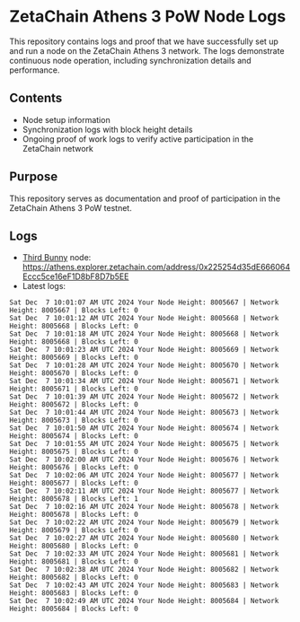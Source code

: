 # ZetaChain Athens 3 PoW Node Logs
This repository contains logs and proof that we have successfully set up and run a node on the ZetaChain Athens 3 network. The logs demonstrate continuous node operation, including synchronization details and performance.

## Contents
- Node setup information
- Synchronization logs with block height details
- Ongoing proof of work logs to verify active participation in the ZetaChain network

## Purpose
This repository serves as documentation and proof of participation in the ZetaChain Athens 3 PoW testnet.

## Logs

- [Third Bunny](https://thirdbunny.xyz/) node: https://athens.explorer.zetachain.com/address/0x225254d35dE666064Eccc5ce16eF1D8bF8D7b5EE
- Latest logs:
```
Sat Dec  7 10:01:07 AM UTC 2024 Your Node Height: 8005667 | Network Height: 8005667 | Blocks Left: 0
Sat Dec  7 10:01:12 AM UTC 2024 Your Node Height: 8005668 | Network Height: 8005668 | Blocks Left: 0
Sat Dec  7 10:01:18 AM UTC 2024 Your Node Height: 8005668 | Network Height: 8005668 | Blocks Left: 0
Sat Dec  7 10:01:23 AM UTC 2024 Your Node Height: 8005669 | Network Height: 8005669 | Blocks Left: 0
Sat Dec  7 10:01:28 AM UTC 2024 Your Node Height: 8005670 | Network Height: 8005670 | Blocks Left: 0
Sat Dec  7 10:01:34 AM UTC 2024 Your Node Height: 8005671 | Network Height: 8005671 | Blocks Left: 0
Sat Dec  7 10:01:39 AM UTC 2024 Your Node Height: 8005672 | Network Height: 8005672 | Blocks Left: 0
Sat Dec  7 10:01:44 AM UTC 2024 Your Node Height: 8005673 | Network Height: 8005673 | Blocks Left: 0
Sat Dec  7 10:01:50 AM UTC 2024 Your Node Height: 8005674 | Network Height: 8005674 | Blocks Left: 0
Sat Dec  7 10:01:55 AM UTC 2024 Your Node Height: 8005675 | Network Height: 8005675 | Blocks Left: 0
Sat Dec  7 10:02:00 AM UTC 2024 Your Node Height: 8005676 | Network Height: 8005676 | Blocks Left: 0
Sat Dec  7 10:02:06 AM UTC 2024 Your Node Height: 8005677 | Network Height: 8005677 | Blocks Left: 0
Sat Dec  7 10:02:11 AM UTC 2024 Your Node Height: 8005677 | Network Height: 8005678 | Blocks Left: 1
Sat Dec  7 10:02:16 AM UTC 2024 Your Node Height: 8005678 | Network Height: 8005678 | Blocks Left: 0
Sat Dec  7 10:02:22 AM UTC 2024 Your Node Height: 8005679 | Network Height: 8005679 | Blocks Left: 0
Sat Dec  7 10:02:27 AM UTC 2024 Your Node Height: 8005680 | Network Height: 8005680 | Blocks Left: 0
Sat Dec  7 10:02:33 AM UTC 2024 Your Node Height: 8005681 | Network Height: 8005681 | Blocks Left: 0
Sat Dec  7 10:02:38 AM UTC 2024 Your Node Height: 8005682 | Network Height: 8005682 | Blocks Left: 0
Sat Dec  7 10:02:43 AM UTC 2024 Your Node Height: 8005683 | Network Height: 8005683 | Blocks Left: 0
Sat Dec  7 10:02:49 AM UTC 2024 Your Node Height: 8005684 | Network Height: 8005684 | Blocks Left: 0
```
